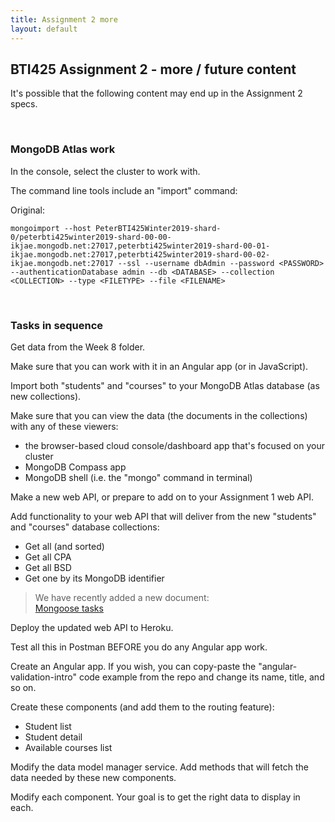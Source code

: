 ```yaml
---
title: Assignment 2 more
layout: default
---
```


## BTI425 Assignment 2 - more / future content

It's possible that the following content may end up in the Assignment 2 specs.

<br>

### MongoDB Atlas work

In the console, select the cluster to work with.

The command line tools include an "import" command:

Original:  
```text
mongoimport --host PeterBTI425Winter2019-shard-0/peterbti425winter2019-shard-00-00-ikjae.mongodb.net:27017,peterbti425winter2019-shard-00-01-ikjae.mongodb.net:27017,peterbti425winter2019-shard-00-02-ikjae.mongodb.net:27017 --ssl --username dbAdmin --password <PASSWORD> --authenticationDatabase admin --db <DATABASE> --collection <COLLECTION> --type <FILETYPE> --file <FILENAME>
```

<br>

### Tasks in sequence

Get data from the Week 8 folder.  

Make sure that you can work with it in an Angular app (or in JavaScript).  

Import both "students" and "courses" to your MongoDB Atlas database (as new collections).  

Make sure that you can view the data (the documents in the collections) with any of these viewers:  
* the browser-based cloud console/dashboard app that's focused on your cluster 
* MongoDB Compass app 
* MongoDB shell (i.e. the "mongo" command in terminal)  

Make a new web API, or prepare to add on to your Assignment 1 web API.  

Add functionality to your web API that will deliver from the new "students" and "courses" database collections:
* Get all (and sorted)
* Get all CPA
* Get all BSD
* Get one by its MongoDB identifier

> We have recently added a new document:  
> [Mongoose tasks](mongoose-tasks)

Deploy the updated web API to Heroku.

Test all this in Postman BEFORE you do any Angular app work. 

Create an Angular app. If you wish, you can copy-paste the "angular-validation-intro" code example from the repo and change its name, title, and so on. 

Create these components (and add them to the routing feature): 
* Student list
* Student detail
* Available courses list  

Modify the data model manager service. Add methods that will fetch the data needed by these new components.

Modify each component. Your goal is to get the right data to display in each.
